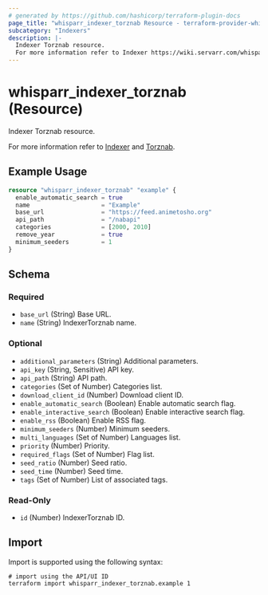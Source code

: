 ```yaml
---
# generated by https://github.com/hashicorp/terraform-plugin-docs
page_title: "whisparr_indexer_torznab Resource - terraform-provider-whisparr"
subcategory: "Indexers"
description: |-
  Indexer Torznab resource.
  For more information refer to Indexer https://wiki.servarr.com/whisparr/settings#indexers and Torznab https://wiki.servarr.com/whisparr/supported#torznab.
---
```


# whisparr_indexer_torznab (Resource)

<!-- subcategory:Indexers -->Indexer Torznab resource.
For more information refer to [Indexer](https://wiki.servarr.com/whisparr/settings#indexers) and [Torznab](https://wiki.servarr.com/whisparr/supported#torznab).

## Example Usage

```terraform
resource "whisparr_indexer_torznab" "example" {
  enable_automatic_search = true
  name                    = "Example"
  base_url                = "https://feed.animetosho.org"
  api_path                = "/nabapi"
  categories              = [2000, 2010]
  remove_year             = true
  minimum_seeders         = 1
}
```

<!-- schema generated by tfplugindocs -->
## Schema

### Required

- `base_url` (String) Base URL.
- `name` (String) IndexerTorznab name.

### Optional

- `additional_parameters` (String) Additional parameters.
- `api_key` (String, Sensitive) API key.
- `api_path` (String) API path.
- `categories` (Set of Number) Categories list.
- `download_client_id` (Number) Download client ID.
- `enable_automatic_search` (Boolean) Enable automatic search flag.
- `enable_interactive_search` (Boolean) Enable interactive search flag.
- `enable_rss` (Boolean) Enable RSS flag.
- `minimum_seeders` (Number) Minimum seeders.
- `multi_languages` (Set of Number) Languages list.
- `priority` (Number) Priority.
- `required_flags` (Set of Number) Flag list.
- `seed_ratio` (Number) Seed ratio.
- `seed_time` (Number) Seed time.
- `tags` (Set of Number) List of associated tags.

### Read-Only

- `id` (Number) IndexerTorznab ID.

## Import

Import is supported using the following syntax:

```shell
# import using the API/UI ID
terraform import whisparr_indexer_torznab.example 1
```
